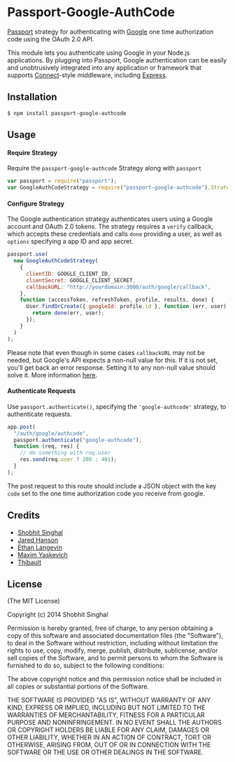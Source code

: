 # Passport-Google-AuthCode

[Passport](http://passportjs.org/) strategy for authenticating with [Google](http://www.google.com/)
one time authorization code using the OAuth 2.0 API.

This module lets you authenticate using Google in your Node.js applications.
By plugging into Passport, Google authentication can be easily and
unobtrusively integrated into any application or framework that supports
[Connect](http://www.senchalabs.org/connect/)-style middleware, including
[Express](http://expressjs.com/).

## Installation

    $ npm install passport-google-authcode

## Usage

#### Require Strategy

Require the `passport-google-authcode` Strategy along with `passport`

```js
var passport = require("passport");
var GoogleAuthCodeStrategy = require("passport-google-authcode").Strategy;
```

#### Configure Strategy

The Google authentication strategy authenticates users using a Google
account and OAuth 2.0 tokens. The strategy requires a `verify` callback, which
accepts these credentials and calls `done` providing a user, as well as
`options` specifying a app ID and app secret.

```js
passport.use(
  new GoogleAuthCodeStrategy(
    {
      clientID: GOOGLE_CLIENT_ID,
      clientSecret: GOOGLE_CLIENT_SECRET,
      callbackURL: "http://yourdomain:3000/auth/google/callback",
    },
    function (accessToken, refreshToken, profile, results, done) {
      User.findOrCreate({ googleId: profile.id }, function (err, user) {
        return done(err, user);
      });
    }
  )
);
```

Please note that even though in some cases `callbackURL` may not be needed, but Google's API expects a non-null value for this. If it is not set, you'll get back an error response. Setting it to any non-null value should solve it. More information [here](https://github.com/shobhitsinghal624/passport-google-authcode/issues/9#issuecomment-501581395).

#### Authenticate Requests

Use `passport.authenticate()`, specifying the `'google-authcode'` strategy, to authenticate requests.

```js
app.post(
  "/auth/google/authcode",
  passport.authenticate("google-authcode"),
  function (req, res) {
    // do something with req.user
    res.send(req.user ? 200 : 401);
  }
);
```

The post request to this route should include a JSON object with the key `code` set to the one time authorization code you receive from google.

## Credits

- [Shobhit Singhal](https://github.com/shobhitsinghal624)
- [Jared Hanson](https://github.com/jaredhanson)
- [Ethan Langevin](https://github.com/ejlangev)
- [Maxim Yaskevich](https://github.com/myaskevich)
- [Thibault](https://github.com/melkir)

## License

(The MIT License)

Copyright (c) 2014 Shobhit Singhal

Permission is hereby granted, free of charge, to any person obtaining a copy of
this software and associated documentation files (the "Software"), to deal in
the Software without restriction, including without limitation the rights to
use, copy, modify, merge, publish, distribute, sublicense, and/or sell copies of
the Software, and to permit persons to whom the Software is furnished to do so,
subject to the following conditions:

The above copyright notice and this permission notice shall be included in all
copies or substantial portions of the Software.

THE SOFTWARE IS PROVIDED "AS IS", WITHOUT WARRANTY OF ANY KIND, EXPRESS OR
IMPLIED, INCLUDING BUT NOT LIMITED TO THE WARRANTIES OF MERCHANTABILITY, FITNESS
FOR A PARTICULAR PURPOSE AND NONINFRINGEMENT. IN NO EVENT SHALL THE AUTHORS OR
COPYRIGHT HOLDERS BE LIABLE FOR ANY CLAIM, DAMAGES OR OTHER LIABILITY, WHETHER
IN AN ACTION OF CONTRACT, TORT OR OTHERWISE, ARISING FROM, OUT OF OR IN
CONNECTION WITH THE SOFTWARE OR THE USE OR OTHER DEALINGS IN THE SOFTWARE.
